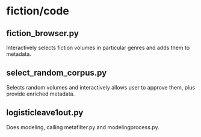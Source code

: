 fiction/code
============

fiction_browser.py
------------------
Interactively selects fiction volumes in particular genres and adds them to metadata.

select_random_corpus.py
-----------------------
Selects random volumes and interactively allows user to approve them, plus provide enriched metadata.

logisticleave1out.py
--------------------
Does modeling, calling metafilter.py and modelingprocess.py.

